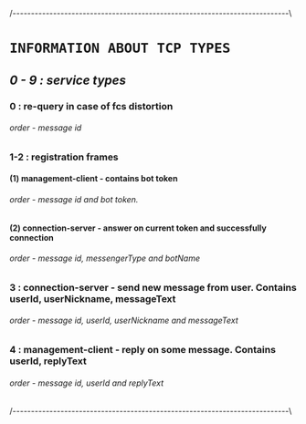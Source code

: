 /*---------------------------------------------------------------------------*\
# `INFORMATION ABOUT TCP TYPES`

## *0 - 9 : service types*

### 0 : re-query in case of fcs distortion

###### order - message id

### 1-2 : registration frames

#### (1) management-client - contains bot token
###### order - message id and bot token.

#### (2) connection-server - answer on current token and successfully connection
###### order - message id, messengerType and botName

### 3 : connection-server - send new message from user. Contains userId, userNickname, messageText
###### order - message id, userId, userNickname and messageText

### 4 : management-client - reply on some message. Contains userId, replyText
###### order - message id, userId and replyText

/*---------------------------------------------------------------------------*\